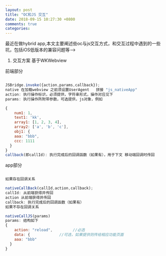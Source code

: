 ```yaml
---
layout: post
title: "OC和JS 交互"
date: 2018-09-15 10:27:30 +0800
comments: true
categories: 
---
```




最近在做hybrid app,本文主要阐述些oc与js交互方式，和交互过程中遇到的一些坑，包括iOS低版本的兼容问题等-->

1. 交互方案 基于WKWebview

前端部分
```javascript

JSBridge.invoke({action,params,callback});
native 在加载webview 之前须设置UserAgent   拼接 "js_nativeApp"
action: 执行操作标识，必须提供，字符串形式，操作对应见下
params: 执行操作所附带参数，可选提供，js对象，例如

{
    num1: 1,
    text1: 'kk',
    array1: [1, 2, 3, 4],
    array2: ['a', 'b', 'c'],
    obj1: {
    aaa: "bbb",
    ccc: 1111
  }
}
callback(即callId): 执行完成后的回调函数（如果有），用于下文 移动端回调时传回
```

app部分

```javascript

如果存在回调关系

nativeCallBack(callId,action,callback);
callId: 从前端获得并传回
action 从前端获得并传回
callback: 执行完成后的回调函数（如果有）
如果不存在回调关系

nativeCallJS(params)
params: 结构如下
{
    action: "reload",         //必选
    data: {             //可选，如果提供则传给相应功能页面
    aaa: "bbb"
  }
} 

```

